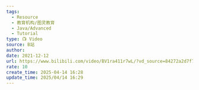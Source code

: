 ```yaml
---
tags:
  - Resource
  - 教育机构/图灵教育
  - Java/Advanced
  - Tutorial
type: 📺 Video
source: B站
author: 
date: 2021-12-12
url: https://www.bilibili.com/video/BV1ra411r7wL/?vd_source=84272a2d7f72158b38778819be5bc6ad
rate: 10
create_time: 2025-04-14 16:28
update_time: 2025/04/14 16:29
---
```

